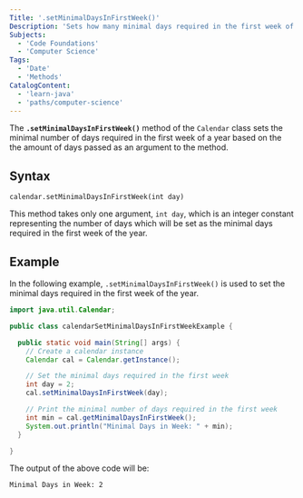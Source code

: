 ```yaml
---
Title: '.setMinimalDaysInFirstWeek()'
Description: 'Sets how many minimal days required in the first week of the year.'
Subjects:
  - 'Code Foundations'
  - 'Computer Science'
Tags:
  - 'Date'
  - 'Methods'
CatalogContent:
  - 'learn-java'
  - 'paths/computer-science'
---
```


The **`.setMinimalDaysInFirstWeek()`** method of the `Calendar` class sets the minimal number of days required in the first week of a year based on the the amount of days passed as an argument to the method.

## Syntax

```pseudo
calendar.setMinimalDaysInFirstWeek(int day)
```

This method takes only one argument, `int day`, which is an integer constant representing the number of days which will be set as the minimal days required in the first week of the year.

## Example

In the following example, `.setMinimalDaysInFirstWeek()` is used to set the minimal days required in the first week of the year.

```java
import java.util.Calendar;

public class calendarSetMinimalDaysInFirstWeekExample {

  public static void main(String[] args) {
    // Create a calendar instance
    Calendar cal = Calendar.getInstance();

    // Set the minimal days required in the first week
    int day = 2;
    cal.setMinimalDaysInFirstWeek(day);

    // Print the minimal number of days required in the first week
    int min = cal.getMinimalDaysInFirstWeek();
    System.out.println("Minimal Days in Week: " + min);
  }

}
```

The output of the above code will be:

```shell
Minimal Days in Week: 2
```
